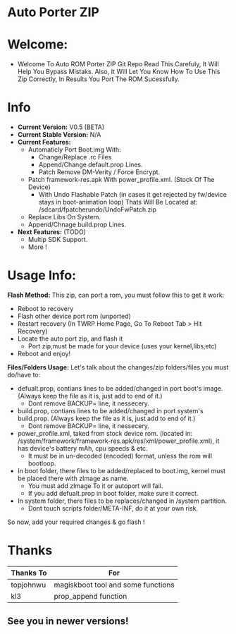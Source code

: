 
Auto Porter ZIP
===================

# Welcome:
- Welcome To Auto ROM Porter ZIP Git Repo
Read This Carefuly, It Will Help You Bypass Mistaks.
Also, It Will Let You Know How To Use This Zip Correctly, In Results You Port The ROM Sucessfully.

# Info
- **Current Version:** V0.5 (BETA)
- **Current Stable Version:** N/A
- **Current Features:**
   * Automaticly Port Boot.img With:
      - Change/Replace .rc Files
      - Append/Change default.prop Lines.
      - Patch Remove DM-Verity / Force Encrypt.
   * Patch framework-res.apk With power_profile.xml. (Stock Of The Device)
      - With Undo Flashable Patch (in cases it get rejected by fw/device stays in boot-animation loop)
        Thats Will Be Located at: /sdcard/fpatcherundo/UndoFwPatch.zip
   * Replace Libs On System.
   * Append/Chnage build.prop Lines.
- **Next Features:** (TODO)
   * Multip SDK Support.
   * More !

# Usage Info:

 **Flash Method:**
This zip, can port a rom, you must follow this to get it work:
- Reboot to recovery
- Flash other device port rom (unported)
- Restart recovery (In TWRP Home Page, Go To Reboot Tab > Hit Recovery)
- Locate the auto port zip, and flash it
  * Port zip,must be made for your device (uses your kernel,libs,etc)
- Reboot and enjoy!

 **Files/Folders Usage:**
Let's talk about the changes/zip folders/files you must do/have to:
- defualt.prop, contians lines to be added/changed in port boot's image. (Always keep the file as it is, just add to end of it.)
  * Dont remove BACKUP= line, it nessecery.
- build.prop, contians lines to be added/changed in port system's build.prop. (Always keep the file as it is, just add to end of it.)
  * Dont remove BACKUP= line, it nessecery.
- power_profile.xml, taked from stock device rom. (located in: /system/framework/framework-res.apk/res/xml/power_profile.xml), it has device's battery mAh, cpu speeds & etc.
  * It must be in un-decoded (encoded) format, unless the rom will bootloop.
- In boot folder, there files to be added/replaced to boot.img, kernel must be placed there with zImage as name.
  * You must add zImage To it or autoport will fail.
  * If you add defualt.prop in boot folder, make sure it correct.
- In system folder, there files to be replaces/changed in /system partition.
  * Dont touch scripts folder/META-INF, do it at your own risk.

So now, add your required changes & go flash !

# Thanks
| Thanks To | For |
| -------   | -------|
| topjohnwu | magiskboot tool and some functions |
| kl3 | prop_append function |

## See you in newer versions!
